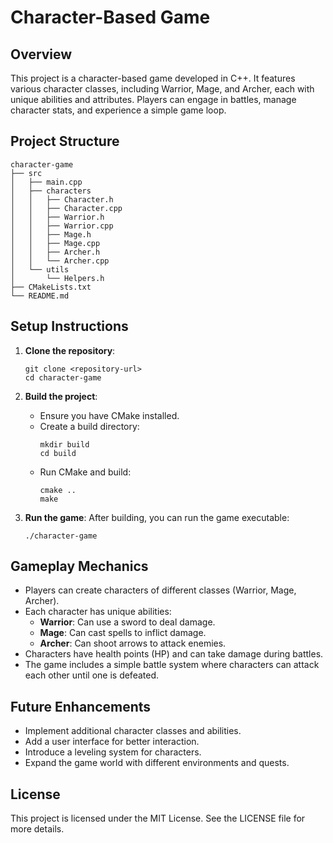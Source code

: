# Character-Based Game

## Overview
This project is a character-based game developed in C++. It features various character classes, including Warrior, Mage, and Archer, each with unique abilities and attributes. Players can engage in battles, manage character stats, and experience a simple game loop.

## Project Structure
```
character-game
├── src
│   ├── main.cpp
│   ├── characters
│   │   ├── Character.h
│   │   ├── Character.cpp
│   │   ├── Warrior.h
│   │   ├── Warrior.cpp
│   │   ├── Mage.h
│   │   ├── Mage.cpp
│   │   ├── Archer.h
│   │   └── Archer.cpp
│   └── utils
│       └── Helpers.h
├── CMakeLists.txt
└── README.md
```

## Setup Instructions
1. **Clone the repository**:
   ```
   git clone <repository-url>
   cd character-game
   ```

2. **Build the project**:
   - Ensure you have CMake installed.
   - Create a build directory:
     ```
     mkdir build
     cd build
     ```
   - Run CMake and build:
     ```
     cmake ..
     make
     ```

3. **Run the game**:
   After building, you can run the game executable:
   ```
   ./character-game
   ```

## Gameplay Mechanics
- Players can create characters of different classes (Warrior, Mage, Archer).
- Each character has unique abilities:
  - **Warrior**: Can use a sword to deal damage.
  - **Mage**: Can cast spells to inflict damage.
  - **Archer**: Can shoot arrows to attack enemies.
- Characters have health points (HP) and can take damage during battles.
- The game includes a simple battle system where characters can attack each other until one is defeated.

## Future Enhancements
- Implement additional character classes and abilities.
- Add a user interface for better interaction.
- Introduce a leveling system for characters.
- Expand the game world with different environments and quests.

## License
This project is licensed under the MIT License. See the LICENSE file for more details.
